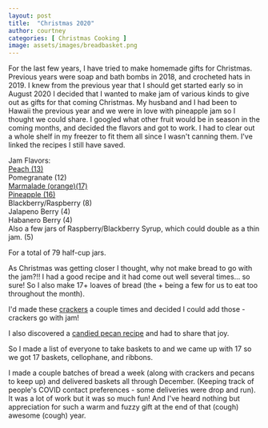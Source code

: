 ```yaml
---
layout: post
title:  "Christmas 2020"
author: courtney
categories: [ Christmas Cooking ]
image: assets/images/breadbasket.png
---
```

For the last few years, I have tried to make homemade gifts for Christmas. Previous years were soap and bath bombs in 2018, and crocheted hats in 2019. I knew from the previous year that I should get started early so in August 2020 I decided that I wanted to make jam of various kinds to give out as gifts for that coming Christmas. My husband and I had been to Hawaii the previous year and we were in love with pineapple jam so I thought we could share. I googled what other fruit would be in season in the coming months, and decided the flavors and got to work. I had to clear out a whole shelf in my freezer to fit them all since I wasn't canning them. I've linked the recipes I still have saved.  

Jam Flavors:<br>
[Peach (13)](https//www.thekitchn.com/how-to-make-freezer-peach-jam-246302)<br>
Pomegranate (12)<br>
[Marmalade (orange)(17)](https//www.culinaryhill.com/orange-marmalade-recipe/)<br>
[Pineapple (16)](https//kitchendreaming.com/pineapple-jam)<br>
Blackberry/Raspberry (8)<br>
Jalapeno Berry (4)<br>
Habanero Berry (4)<br>
Also a few jars of Raspberry/Blackberry Syrup, which could double as a thin jam. (5)<br>

For a total of 79 half-cup jars.

As Christmas was getting closer I thought, why not make bread to go with the jam?!! I had a good recipe and it had come out well several times... so sure! So I also make 17+ loaves of bread (the + being a few for us to eat too throughout the month). 

I'd made these [crackers](https//trinesmatblogg.no/recipe/det-aller-beste-knekkebrodet/) a couple times and decided I could add those - crackers go with jam!

I also discovered a [candied pecan recipe](https//joyfoodsunshine.com/cinnamon-sugar-pecans/) and had to share that joy.

So I made a list of everyone to take baskets to and we came up with 17 so we got 17 baskets, cellophane, and ribbons. 

I made a couple batches of bread a week (along with crackers and pecans to keep up) and delivered baskets all through December. (Keeping track of people's COVID contact preferences - some deliveries were drop and run).
It was a lot of work but it was so much fun! And I've heard nothing but appreciation for such a warm and fuzzy gift at the end of that (cough) awesome (cough) year. 

